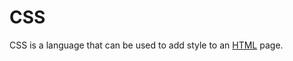 # CSS

CSS is a language that can be used to add style to an [HTML](http://127.0.0.1:8000/wiki/HTML) page.